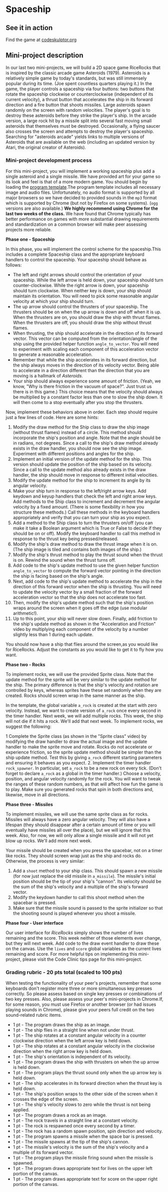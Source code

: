 # Spaceship

## See it in action
Find the game at [codeskulptor.org](http://www.codeskulptor.org/#user43_0lGscO2nPZ_3.py)

## Mini-project description
In our last two mini-projects, we will build a 2D space game RiceRocks that is inspired by the classic arcade game Asteroids (1979). Asteroids is a relatively simple game by today's standards, but was still immensely popular during its time. (Joe spent countless quarters playing it.) In the game, the player controls a spaceship via four buttons: two buttons that rotate the spaceship clockwise or counterclockwise (independent of its current velocity), a thrust button that accelerates the ship in its forward direction and a fire button that shoots missiles. Large asteroids spawn randomly on the screen with random velocities. The player's goal is to destroy these asteroids before they strike the player's ship. In the arcade version, a large rock hit by a missile split into several fast moving small asteroids that themselves must be destroyed. Occasionally, a flying saucer also crosses the screen and attempts to destroy the player's spaceship. Searching for "asteroids arcade" yields links to multiple versions of Asteroids that are available on the web (including an updated version by Atari, the original creator of Asteroids).

### Mini-project development process
For this mini-project, you will implement a working spaceship plus add a single asteroid and a single missile. We have provided art for your game so its look and feel is that of a more modern game. You should begin by loading the [program template](http://www.codeskulptor.org/#examples-spaceship_template.py).The program template includes all necessary image and audio files. Unfortunately, no audio format is supported by all major browsers so we have decided to provided sounds in the `mp3` format which is supported by Chrome (but not by Firefox on some systems). (`ogg` versions are also available.) **We highly recommend using Chrome for the last two weeks of the class.** We have found that Chrome typically has better performance on games with more substantial drawing requirements and standardization on a common browser will make peer assessing projects more reliable.

**Phase one - Spaceship**

In this phase, you will implement the control scheme for the spaceship.This includes a complete Spaceship class and the appropriate keyboard handlers to control the spaceship. Your spaceship should behave as follows:

- The left and right arrows should control the orientation of your spaceship. While the left arrow is held down, your spaceship should turn counter-clockwise. While the right arrow is down, your spaceship should turn clockwise. When neither key is down, your ship should maintain its orientation. You will need to pick some reasonable angular velocity at which your ship should turn.
- The up arrow should control the thrusters of your spaceship. The thrusters should be on when the up arrow is down and off when it is up. When the thrusters are on, you should draw the ship with thrust flames. When the thrusters are off, you should draw the ship without thrust flames.
- When thrusting, the ship should accelerate in the direction of its forward vector. This vector can be computed from the orientation/angle of the ship using the provided helper function `angle_to_vector`. You will need to experiment with scaling each component of this acceleration vector to generate a reasonable acceleration.
- Remember that while the ship accelerates in its forward direction, but the ship always moves in the direction of its velocity vector. Being able to accelerate in a direction different than the direction that you are moving is a hallmark of *Asteroids*.
- Your ship should always experience some amount of friction. (Yeah, we know, "Why is there friction in the vacuum of space?". Just trust us there is in this game.) This choice means that the velocity should always be multiplied by a constant factor less than one to slow the ship down. It will then come to a stop eventually after you stop the thrusters.

Now, implement these behaviors above in order. Each step should require just a few lines of code. Here are some hints:

1. Modify the draw method for the Ship class to draw the ship image (without thrust flames) instead of a circle. This method should incorporate the ship's position and angle. Note that the angle should be in radians, not degrees. Since a call to the ship's draw method already exists in the draw handler, you should now see the ship image. Experiment with different positions and angles for the ship.
2. Implement an initial version of the update method for the ship. This version should update the position of the ship based on its velocity. Since a call to the update method also already exists in the draw handler, the ship should move in response to different initial velocities.
3. Modify the update method for the ship to increment its angle by its angular velocity.
4. Make your ship turn in response to the left/right arrow keys. Add keydown and keyup handlers that check the left and right arrow keys. Add methods to the Ship class to increment and decrement the angular velocity by a fixed amount. (There is some flexibility in how you structure these methods.) Call these methods in the keyboard handlers appropriately and verify that you can turn your ship as you expect.
5. Add a method to the Ship class to turn the thrusters on/off (you can make it take a Boolean argument which is True or False to decide if they should be on or off). Modify the keyboard handler to call this method in response to the thrust key being pressed/released.
6. Modify the ship's draw method to draw the thrust image when it is on. (The ship image is tiled and contains both images of the ship.)
7. Modify the ship's thrust method to play the thrust sound when the thrust is on. Rewind the sound when the thrust turns off.
8. Add code to the ship's update method to use the given helper function `angle_to_vector` to compute the forward vector pointing in the direction the ship is facing based on the ship's angle.
9. Next, add code to the ship's update method to accelerate the ship in the direction of this forward vector when the ship is thrusting. You will need to update the velocity vector by a small fraction of the forward acceleration vector so that the ship does not accelerate too fast.
10. Then, modify the ship's update method such that the ship's position wraps around the screen when it goes off the edge (use modular arithmetic!).
11. Up to this point, your ship will never slow down. Finally, add friction to the ship's update method as shown in the "Acceleration and Friction" video by multiplying each component of the velocity by a number slightly less than 1 during each update.

You should now have a ship that flies around the screen,as you would like for RiceRocks. Adjust the constants as you would like to get it to fly how you want.

**Phase two - Rocks**

To implement rocks, we will use the provided Sprite class. Note that the update method for the sprite will be very similar to the update method for the ship. The primary difference is that the ship's velocity and rotation are controlled by keys, whereas sprites have these set randomly when they are created. Rocks should screen wrap in the same manner as the ship.

In the template, the global variable `a_rock` is created at the start with zero velocity. Instead, we want to create version of `a_rock` once every second in the timer handler. Next week, we will add multiple rocks. This week, the ship will not die if it hits a rock. We'll add that next week. To implement rocks, we suggest the following:

1 Complete the Sprite class (as shown in the "Sprite class" video) by modifying the draw handler to draw the actual image and the update handler to make the sprite move and rotate. Rocks do not accelerate or experience friction, so the sprite update method should be simpler than the ship update method. Test this by giving `a_rock` different starting parameters and ensuring it behaves as you expect.
2. Implement the timer handler `rock_spawner`. In particular, set `a_rock` to be a new rock on every tick. (Don't forget to declare `a_rock` as a global in the timer handler.) Choose a velocity, position, and angular velocity randomly for the rock. You will want to tweak the ranges of these random numbers, as that will affect how fun the game is to play. Make sure you generated rocks that spin in both directions and, likewise, move in all directions.

**Phase three - Missiles**

To implement missiles, we will use the same sprite class as for rocks. Missiles will always have a zero angular velocity. They will also have a lifespan (they should disappear after a certain amount of time or you will eventually have missiles all over the place), but we will ignore that this week. Also, for now, we will only allow a single missile and it will not yet blow up rocks. We'll add more next week.

Your missile should be created when you press the spacebar, not on a timer like rocks. They should screen wrap just as the ship and rocks do. Otherwise, the process is very similar:

1. Add a `shoot` method to your ship class. This should spawn a new missile (for now just replace the old missile in `a_missile`). The missile's initial position should be the tip of your ship's "cannon". Its velocity should be the sum of the ship's velocity and a multiple of the ship's forward vector.
2. Modify the keydown handler to call this shoot method when the spacebar is pressed.
3. Make sure that the missile sound is passed to the sprite initializer so that the shooting sound is played whenever you shoot a missile.

**Phase four - User interface**

Our user interface for *RiceRocks* simply shows the number of lives remaining and the score. This week neither of those elements ever change, but they will next week. Add code to the draw event handler to draw these on the canvas. Use the `lives` and `score` global variables as the current lives remaining and score. For more helpful tips on implementing this mini-project, please visit the Code Clinic tips page for this mini-project.

### Grading rubric - 20 pts total (scaled to 100 pts)

When testing the functionality of your peer's projects, remember that some keyboards don't register more three or more simultaneous key presses correctly. So please assess based on single key presses or combinations of two key presses. Also, please assess your peer's mini-projects in Chrome.If, for some reason, you must use Firefox or another browser (or had issues playing sounds in Chrome), please give your peers full credit on the two sound-related rubric items.

- 1 pt - The program draws the ship as an image.
- 1 pt - The ship flies in a straight line when not under thrust.
- 1 pt - The ship rotates at a constant angular velocity in a counter clockwise direction when the left arrow key is held down.
- 1 pt - The ship rotates at a constant angular velocity in the clockwise direction when the right arrow key is held down.
- 1 pt - The ship's orientation is independent of its velocity.
- 1 pt - The program draws the ship with thrusters on when the up arrow is held down.
- 1 pt - The program plays the thrust sound only when the up arrow key is held down.
- 1 pt - The ship accelerates in its forward direction when the thrust key is held down.
- 1 pt - The ship's position wraps to the other side of the screen when it crosses the edge of the screen.
- 1 pt - The ship's velocity slows to zero while the thrust is not being applied.
- 1 pt - The program draws a rock as an image.
- 1 pt - The rock travels in a straight line at a constant velocity.
- 1 pt - The rock is respawned once every second by a timer.
- 1 pt - The rock has a random spawn position, spin direction and velocity.
- 1 pt - The program spawns a missile when the space bar is pressed.
- 1 pt - The missile spawns at the tip of the ship's cannon.
- 1 pt - The missile's velocity is the sum of the ship's velocity and a multiple of its forward vector.
- 1 pt - The program plays the missile firing sound when the missile is spawned.
- 1 pt - The program draws appropriate text for lives on the upper left portion of the canvas.
- 1 pt - The program draws appropriate text for score on the upper right portion of the canvas.
